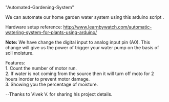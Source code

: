 "Automated-Gardening-System" 

We can automate our home garden water system using this arduino script .

Hardware setup reference: http://www.learnbywatch.com/automatic-watering-system-for-plants-using-arduino/

<b>Note:</b> We have change the digital input to analog input pin (A0). This change will give us the power of trigger your water pump on the basis of soil moisture.

Features:<br />
	1. Count the number of motor run. <br />
	2. If water is not coming from the source then it will turn off moto for 2 hours inorder to prevent motor damage.<br />
	3. Showing you the percentage of moisture.<br />



--Thanks to Vivek V. for sharing his project details.
